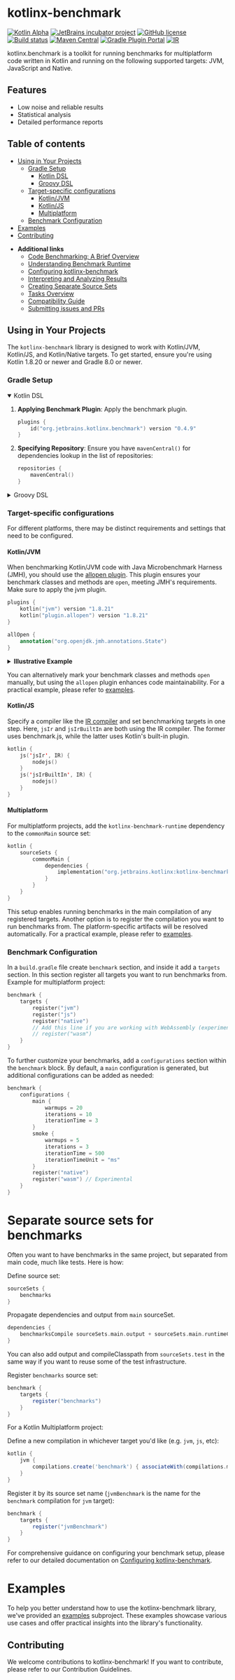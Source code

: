 # kotlinx-benchmark

[![Kotlin Alpha](https://kotl.in/badges/alpha.svg)](https://kotlinlang.org/docs/components-stability.html)
[![JetBrains incubator project](https://jb.gg/badges/incubator.svg)](https://confluence.jetbrains.com/display/ALL/JetBrains+on+GitHub)
[![GitHub license](https://img.shields.io/badge/license-Apache%20License%202.0-blue.svg?style=flat)](https://www.apache.org/licenses/LICENSE-2.0)
[![Build status](<https://teamcity.jetbrains.com/guestAuth/app/rest/builds/buildType:(id:KotlinTools_KotlinxCollectionsImmutable_Build_All)/statusIcon.svg>)](https://teamcity.jetbrains.com/viewType.html?buildTypeId=KotlinTools_KotlinxBenchmark_Build_All)
[![Maven Central](https://img.shields.io/maven-central/v/org.jetbrains.kotlinx/kotlinx-benchmark-runtime.svg?label=Maven%20Central)](https://search.maven.org/search?q=g:%22org.jetbrains.kotlinx%22%20AND%20a:%22kotlinx-benchmark-runtime%22)
[![Gradle Plugin Portal](https://img.shields.io/maven-metadata/v?label=Gradle%20Plugin&metadataUrl=https://plugins.gradle.org/m2/org/jetbrains/kotlinx/kotlinx-benchmark-plugin/maven-metadata.xml)](https://plugins.gradle.org/plugin/org.jetbrains.kotlinx.benchmark)
[![IR](https://img.shields.io/badge/Kotlin%2FJS-IR%20supported-yellow)](https://kotl.in/jsirsupported)

kotlinx.benchmark is a toolkit for running benchmarks for multiplatform code written in Kotlin and running on the following supported targets: JVM, JavaScript and Native.

## Features

- Low noise and reliable results
- Statistical analysis
- Detailed performance reports

## Table of contents

<!--- TOC -->

- [Using in Your Projects](#using-in-your-projects)
  - [Gradle Setup](#gradle-setup)
    - [Kotlin DSL](#kotlin-dsl)
    - [Groovy DSL](#groovy-dsl)
  - [Target-specific configurations](#target-specific-configurations)
    - [Kotlin/JVM](#kotlinjvm)
    - [Kotlin/JS](#kotlinjs)
    - [Multiplatform](#multiplatform)
  - [Benchmark Configuration](#benchmark-configuration)
- [Examples](#examples)
- [Contributing](#contributing)

<!--- END -->

- **Additional links**
  - [Code Benchmarking: A Brief Overview](docs/benchmarking-overview.md)
  - [Understanding Benchmark Runtime](docs/benchmark-runtime.md)
  - [Configuring kotlinx-benchmark](docs/configuration-options.md)
  - [Interpreting and Analyzing Results](docs/interpreting-results.md)
  - [Creating Separate Source Sets](docs/seperate-source-sets.md)
  - [Tasks Overview](docs/tasks-overview.md)
  - [Compatibility Guide](docs/compatibility.md)
  - [Submitting issues and PRs](CONTRIBUTING.md)

## Using in Your Projects

The `kotlinx-benchmark` library is designed to work with Kotlin/JVM, Kotlin/JS, and Kotlin/Native targets. To get started, ensure you're using Kotlin 1.8.20 or newer and Gradle 8.0 or newer.

### Gradle Setup

<details open>
<summary>Kotlin DSL</summary>

1.  **Applying Benchmark Plugin**: Apply the benchmark plugin.

    ```kotlin
    plugins {
        id("org.jetbrains.kotlinx.benchmark") version "0.4.9"
    }
    ```

2.  **Specifying Repository**: Ensure you have `mavenCentral()` for dependencies lookup in the list of repositories:

    ```kotlin
    repositories {
        mavenCentral()
    }
    ```

    </details>

<details>
<summary>Groovy DSL</summary>

1.  **Applying Benchmark Plugin**: Apply the benchmark plugin.

    ```groovy
    plugins {
        id 'org.jetbrains.kotlin.plugin.allopen' version "1.8.21"
        id 'org.jetbrains.kotlinx.benchmark' version '0.4.9'
    }
    ```

2.  **Specifying Repository**: Ensure you have `mavenCentral()` in the list of repositories:

    ```groovy
    repositories {
        mavenCentral()
    }
    ```

    </details>

### Target-specific configurations

For different platforms, there may be distinct requirements and settings that need to be configured.

#### Kotlin/JVM

When benchmarking Kotlin/JVM code with Java Microbenchmark Harness (JMH), you should use the [allopen plugin](https://kotlinlang.org/docs/all-open-plugin.html). This plugin ensures your benchmark classes and methods are `open`, meeting JMH's requirements. Make sure to apply the jvm plugin. 

```kotlin
plugins {
    kotlin("jvm") version "1.8.21"
    kotlin("plugin.allopen") version "1.8.21"
}

allOpen {
    annotation("org.openjdk.jmh.annotations.State")
}
```

<details>
  <summary><b>Illustrative Example</b></summary>

Consider you annotated each of your benchmark classes with `@State(Scope.Benchmark)`:

```kotlin
@State(Scope.Benchmark)
class MyBenchmark {
    // Benchmarking-related methods and variables
    fun benchmarkMethod() {
        // benchmarking logic
    }
}
```

In Kotlin, classes and methods are `final` by default, which means they can't be overridden. This is incompatible with the operation of the Java Microbenchmark Harness (JMH), which needs to generate subclasses for benchmarking.

This is where the `allopen` plugin comes into play. With the plugin applied, any class annotated with `@State` is treated as `open`, which allows JMH to work as intended. Here's the Kotlin DSL configuration for the `allopen` plugin:

```kotlin
plugins {
    kotlin("plugin.allopen") version "1.8.21"
}

allOpen {
    annotation("org.openjdk.jmh.annotations.State")
}
```

This configuration ensures that your `MyBenchmark` class and its `benchmarkMethod` function are treated as `open`, allowing JMH to generate subclasses and conduct the benchmark.

</details>

You can alternatively mark your benchmark classes and methods `open` manually, but using the `allopen` plugin enhances code maintainability. For a practical example, please refer to [examples](examples/kotlin-kts).

#### Kotlin/JS

Specify a compiler like the [IR compiler](https://kotlinlang.org/docs/js-ir-compiler.html) and set benchmarking targets in one step. Here, `jsIr` and `jsIrBuiltIn` are both using the IR compiler. The former uses benchmark.js, while the latter uses Kotlin's built-in plugin.

```kotlin
kotlin {
    js('jsIr', IR) { 
        nodejs() 
    }
    js('jsIrBuiltIn', IR) { 
        nodejs() 
    }
}
```

#### Multiplatform

For multiplatform projects, add the `kotlinx-benchmark-runtime` dependency to the `commonMain` source set:

```kotlin
kotlin {
    sourceSets {
        commonMain {
            dependencies {
                implementation("org.jetbrains.kotlinx:kotlinx-benchmark-runtime:0.4.8")
            }
        }
    }
}
```

This setup enables running benchmarks in the main compilation of any registered targets. Another option is to register the compilation you want to run benchmarks from. The platform-specific artifacts will be resolved automatically. For a practical example, please refer to [examples](examples/multiplatform).

### Benchmark Configuration

In a `build.gradle` file create `benchmark` section, and inside it add a `targets` section.
In this section register all targets you want to run benchmarks from. 
Example for multiplatform project:

```kotlin
benchmark {
    targets {
        register("jvm")
        register("js")
        register("native")
        // Add this line if you are working with WebAssembly (experimental)
        // register("wasm")
    }
}
```

To further customize your benchmarks, add a `configurations` section within the `benchmark` block. By default, a `main` configuration is generated, but additional configurations can be added as needed:

```kotlin
benchmark {
    configurations {
        main {
            warmups = 20
            iterations = 10
            iterationTime = 3
        }
        smoke {
            warmups = 5
            iterations = 3
            iterationTime = 500
            iterationTimeUnit = "ms"
        }
        register("native")
        register("wasm") // Experimental
    }
}
```  
  
# Separate source sets for benchmarks

Often you want to have benchmarks in the same project, but separated from main code, much like tests. Here is how:

Define source set:
```groovy
sourceSets {
    benchmarks
}
```

Propagate dependencies and output from `main` sourceSet. 

```groovy
dependencies {
    benchmarksCompile sourceSets.main.output + sourceSets.main.runtimeClasspath 
}
```

You can also add output and compileClasspath from `sourceSets.test` in the same way if you want 
to reuse some of the test infrastructure.


Register `benchmarks` source set:

```groovy
benchmark {
    targets {
        register("benchmarks")    
    }
}
```

For a Kotlin Multiplatform project:

Define a new compilation in whichever target you'd like (e.g. `jvm`, `js`, etc):
```groovy
kotlin {
    jvm {
        compilations.create('benchmark') { associateWith(compilations.main) }
    }
}
```

Register it by its source set name (`jvmBenchmark` is the name for the `benchmark` compilation for `jvm` target):

```groovy
benchmark {
    targets {
        register("jvmBenchmark")    
    }
}
```

For comprehensive guidance on configuring your benchmark setup, please refer to our detailed documentation on [Configuring kotlinx-benchmark](docs/configuration-options.md).

# Examples

To help you better understand how to use the kotlinx-benchmark library, we've provided an [examples](examples) subproject. These examples showcase various use cases and offer practical insights into the library's functionality.

## Contributing

We welcome contributions to kotlinx-benchmark! If you want to contribute, please refer to our Contribution Guidelines.
